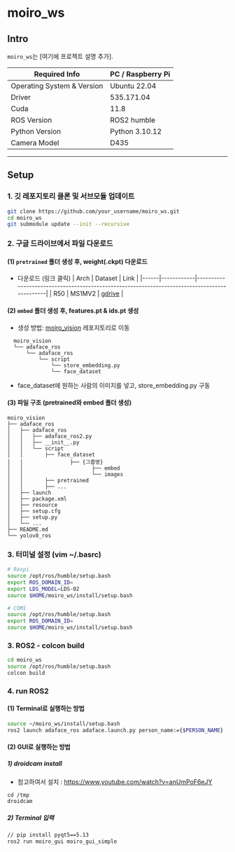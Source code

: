 # moiro_ws

## Intro
`moiro_ws`는 [여기에 프로젝트 설명 추가].

| Required Info                         | PC / Raspberry Pi |
|---------------------------------|------------------------------------------- |
| Operating System & Version |  Ubuntu 22.04  | 
| Driver                            |  535.171.04 | 
| Cuda                            |  11.8 | 
| ROS Version    |  ROS2 humble |
| Python Version    |  Python 3.10.12 |
| Camera Model |  D435 | 

----------------------------------------------------------------------------------------------------

## Setup

### 1. 깃 레포지토리 클론 및 서브모듈 업데이트

```sh
git clone https://github.com/your_username/moiro_ws.git
cd moiro_ws
git submodule update --init --recursive
```

### 2. 구글 드라이브에서 파일 다운로드
#### (1)  ```pretrained``` 폴더 생성 후, weight(.ckpt) 다운로드
- 다운로드 (링크 클릭)
  | Arch | Dataset    | Link                                                                                         |
  |------|------------|----------------------------------------------------------------------------------------------|
  | R50  | MS1MV2     | [gdrive](https://drive.google.com/file/d/1eUaSHG4pGlIZK7hBkqjyp2fc2epKoBvI/view?usp=sharing) |

#### (2) ```embed``` 폴더 생성 후, features.pt & ids.pt 생성
- 생성 방법: [moiro_vision](https://github.com/MOIRO-KAIROS/moiro_vision) 레포지토리로 이동
```
  moiro_vision
  └── adaface_ros
      └── adaface_ros
          └── script
              └── store_embedding.py
              └── face_dataset
```
  - face_dataset에 원하는 사람의 이미지를 넣고, store_embedding.py 구동
  
#### (3) 파일 구조 (pretrained와 embed 폴더 생성)
  ```
  moiro_vision
  ├── adaface_ros
  │   ├── adaface_ros
  │   │   ├── adaface_ros2.py
  │   │   ├── __init__.py
  │   │   └── script
  │   │       ├── face_dataset
  │   │               ├── {그룹명}
  │   │                      ├── embed
  │   │                      └── images
  │   │       ├── pretrained
  │   │       ├── ...
  │   ├── launch
  │   ├── package.xml
  │   ├── resource
  │   ├── setup.cfg
  │   ├── setup.py
  │   └── ...   
  ├── README.md
  └── yolov8_ros
  ```

### 3. 터미널 설정 (vim ~/.basrc) 
```sh
# Raspi
source /opt/ros/humble/setup.bash
export ROS_DOMAIN_ID=
export LDS_MODEL=LDS-02
source $HOME/moiro_ws/install/setup.bash
```

```sh
# COM1
source /opt/ros/humble/setup.bash
export ROS_DOMAIN_ID=
source $HOME/moiro_ws/install/setup.bash
```

### 3. ROS2 - colcon build
```sh
cd moiro_ws
source /opt/ros/humble/setup.bash
colcon build
```

### 4. run ROS2
#### (1) Terminal로 실행하는 방법
```sh
source ~/moiro_ws/install/setup.bash
ros2 launch adaface_ros adaface.launch.py person_name:={$PERSON_NAME}
```

#### (2) GUI로 실행하는 방법
##### 1) droidcam install
- 참고하여서 설치 : https://www.youtube.com/watch?v=anUmPoF6eJY
```
cd /tmp
droidcam
```
##### 2) Terminal 입력
```sh
// pip install pyqt5==5.13
ros2 run moiro_gui moiro_gui_simple
```
